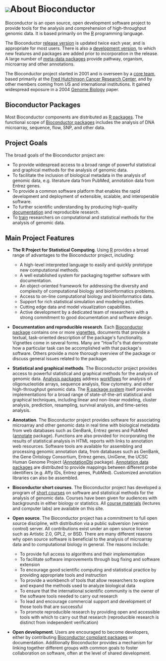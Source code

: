 # ![](/images/icons/magnifier.gif)About Bioconductor

Bioconductor is an open source, open development software project to
provide tools for the analysis and comprehension of high-throughput
genomic data.  It is based primarily on the
[R](http://www.r-project.org) programming language.

The Bioconductor [release version](/help/bioc-views/release/bioc/) is updated
twice each year, and is appropriate for most users. There is also a
[development version](/help/bioc-views/devel/bioc), to which new features and
packages are added prior to incorporation in the release. A large number
of [meta-data packages](/help/bioc-views/release/data/annotation) provide
pathway, organism, microarray and other annotations.

The Bioconductor project started in 2001 and is overseen by a [core
team](/about/core-team/), based primarily at the [Fred Hutchinson
Cancer Research Center](http://www.fhcrc.org), and by other members
coming from US and international institutions.  It gained widespread
exposure in a 2004 [Genome
Biology](http://genomebiology.com/content/pdf/gb-2004-5-10-r80.pdf)
paper.

## Bioconductor Packages

Most Bioconductor components are distributed as [R
packages](http://cran.r-project.org/doc/FAQ/R-FAQ.html#R-Add_002dOn-Packages).
The functional scope of [Bioconductor packages](/help/bioc-views/release/bioc/)
includes the analysis of DNA microarray, sequence, flow, SNP, and other data.

## Project Goals

The broad goals of the Bioconductor project are:

* To provide widespread access to a broad range of powerful statistical
  and graphical methods for the analysis of genomic data.
* To facilitate the inclusion of biological metadata in the analysis of
  genomic data, e.g. literature data from PubMed, annotation data from
  Entrez genes.
* To provide a common software platform that enables the rapid development
  and deployment of extensible, scalable, and interoperable software.
* To further scientific understanding by producing high-quality
  [documentation](/help/package-vignettes/) and reproducible research.
* To [train](/help/course-materials/) researchers on computational and
  statistical methods for the analysis of genomic data.

## Main Project Features

* **The R Project for Statistical Computing**. Using
  [R](http://www.r-project.org) provides a broad range of advantages
  to the Bioconductor project, including:
  * A high-level interpreted language to easily and quickly prototype
    new computational methods.
  * A well established system for packaging together software with
    documentation.
  * An object-oriented framework for addressing the diversity and
    complexity of computational biology and bioinformatics problems.
  * Access to on-line computational biology and bioinformatics data.
  * Support for rich statistical simulation and modeling activities.
  * Cutting edge data and model visualization capabilities.
  * Active development by a dedicated team of researchers with a
    strong commitment to good documentation and software design.

* **Documentation and reproducible research**. Each [Bioconductor
  package](/help/bioc-views/release/bioc/) contains one or more
  [vignettes](/help/package-vignettes/), documents that provide a
  textual, task-oriented description of the package's functionality.
  Vignettes come in several forms. Many are "HowTo"s that demonstrate
  how a particular task can be accomplished with that package's software.
  Others provide a more thorough overview of the package or discuss general
  issues related to the package.

* **Statistical and graphical methods**. The Bioconductor project
  provides access to powerful statistical and graphical methods for
  the analysis of genomic data.  [Analysis packages](/help/bioc-views/release/bioc/)
  address [workflows](/help/workflows) for analysis of oligonucleotide
  arrays, sequence analysis, flow cytometry. and other
  high-throughput genomic data.  The [R package
  system](http://cran.r-project.org/doc/FAQ/R-FAQ.html#R-Add_002dOn-Packages)
  itself provides implementations for a broad range of
  state-of-the-art statistical and graphical techniques, including
  linear and non-linear modeling, cluster analysis, prediction,
  resampling, survival analysis, and time-series analysis.

* **Annotation**. The Bioconductor project provides software for
  associating microarray and other genomic data in real time with
  biological metadata from web databases such as GenBank, Entrez genes
  and PubMed ([annotate](/help/bioc-views/release/bioc/html/annotate.html)
  package).  Functions are also provided for incorporating the results
  of statistical analysis in HTML reports with links to annotation web
  resources.  Software tools are available for assembling and
  processing genomic annotation data, from databases such as GenBank,
  the Gene Ontology Consortium, Entrez genes, UniGene, the UCSC Human
  Genome Project
  ([AnnotationDbi](/help/bioc-views/release/bioc/html/AnnotationDbi.html)
  package).  [Annotation data packages](/help/bioc-views/release/data/annotation/)
  are distributed to provide mappings between different probe
  identifiers (e.g. Affy IDs, Entrez genes, PubMed). Customized
  annotation libraries can also be assembled.

* **Bioconductor short courses**. The Bioconductor project has developed a
  program of [short courses](/help/course-materials/) on software and
  statistical methods for the analysis of genomic data. Courses have been
  given for audiences with backgrounds in either biology or statistics. All
  [course materials](/help/course-materials/) (lectures and computer labs)
  are available on this site.

* **Open source**. The Bioconductor project has a commitment to full
  open source discipline, with distribution via a public subversion
  (version control) server. All contributions exist under an open
  source license such as Artistic 2.0, GPL2, or BSD. There are many
  different reasons why open source software is beneficial to the
  analysis of microarray data and to computational biology in
  general. The reasons include:
  * To provide full access to algorithms and their implementation
  * To facilitate software improvements through bug fixing and software
    extension
  * To encourage good scientific computing and statistical practice by
    providing appropriate tools and instruction
  * To provide a workbench of tools that allow researchers to explore and
    expand the methods used to analyze biological data
  * To ensure that the international scientific community is the owner of
    the software tools needed to carry out research
  * To lead and encourage commercial support and development of those tools
    that are successful
  * To promote reproducible research by providing open and accessible tools
    with which to carry out that research (reproducible research is distinct
    from independent verification)

* **Open development**. Users are encouraged to become developers, either
  by contributing
  [Bioconductor compliant packages](/developers/package-guidelines/)
  or documentation. Additionally Bioconductor provides a mechanism for
  linking together different groups with common goals to foster
  collaboration on software, often at the level of shared development.
